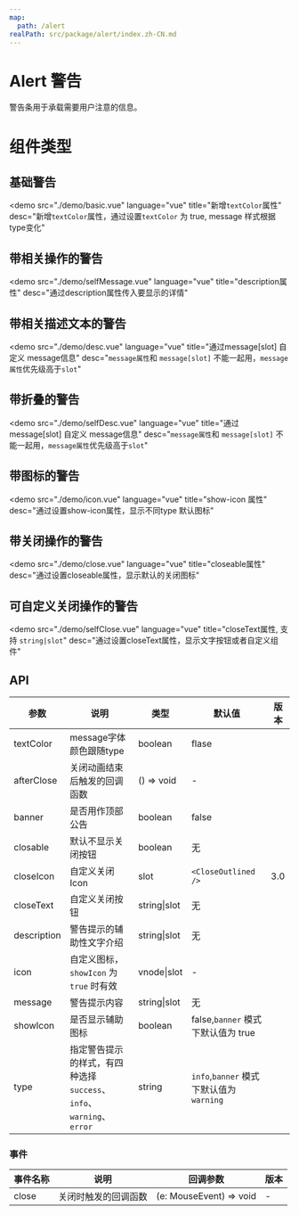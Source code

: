 ```yaml
---
map:
  path: /alert
realPath: src/package/alert/index.zh-CN.md
---
```


# Alert 警告

警告条用于承载需要用户注意的信息。

# 组件类型

## 基础警告

<demo src="./demo/basic.vue"
  language="vue"
  title="新增`textColor`属性"
  desc="新增`textColor`属性，通过设置`textColor` 为 true, message 样式根据type变化"
  >
</demo>

## 带相关操作的警告

<demo src="./demo/selfMessage.vue"
  language="vue"
  title="description属性"
  desc="通过description属性传入要显示的详情"
  >
</demo>

## 带相关描述文本的警告

<demo src="./demo/desc.vue"
  language="vue"
  title="通过message[slot] 自定义 message信息"
  desc="`message属性`和 `message[slot]` 不能一起用，`message属性`优先级高于`slot`"
  >
</demo>

## 带折叠的警告

<demo src="./demo/selfDesc.vue"
  language="vue"
  title="通过message[slot] 自定义 message信息"
  desc="`message属性`和 `message[slot]` 不能一起用，`message属性`优先级高于`slot`"
  >
</demo>

## 带图标的警告

<demo src="./demo/icon.vue"
  language="vue"
  title="show-icon 属性"
  desc="通过设置show-icon属性，显示不同type 默认图标"
  >
</demo>

## 带关闭操作的警告

<demo src="./demo/close.vue"
  language="vue"
  title="closeable属性"
  desc="通过设置closeable属性，显示默认的关闭图标"
  >
</demo>

## 可自定义关闭操作的警告

<demo src="./demo/selfClose.vue"
  language="vue"
  title="closeText属性, 支持 `string|slot`"
  desc="通过设置closeText属性，显示文字按钮或者自定义组件"
  >
</demo>

<!-- <API src="./component/type.ts" lang="zh"></API> -->

## API

| 参数 | 说明 | 类型 | 默认值 | 版本 |
| --- | --- | --- | --- | --- |
| textColor | message字体颜色跟随type | boolean  | flase | |
| afterClose | 关闭动画结束后触发的回调函数 | () => void | - |  |
| banner | 是否用作顶部公告 | boolean | false |  |
| closable | 默认不显示关闭按钮 | boolean | 无 |  |
| closeIcon | 自定义关闭 Icon | slot | `<CloseOutlined />` | 3.0 |
| closeText | 自定义关闭按钮 | string\|slot | 无 |  |
| description | 警告提示的辅助性文字介绍 | string\|slot | 无 |  |
| icon | 自定义图标，`showIcon` 为 `true` 时有效 | vnode\|slot | - |  |
| message | 警告提示内容 | string\|slot | 无 |  |
| showIcon | 是否显示辅助图标 | boolean | false,`banner` 模式下默认值为 true |  |
| type | 指定警告提示的样式，有四种选择 `success`、`info`、`warning`、`error` | string | `info`,`banner` 模式下默认值为 `warning` |  |

### 事件

| 事件名称 | 说明                 | 回调参数                | 版本 |
| -------- | -------------------- | ----------------------- | ---- |
| close    | 关闭时触发的回调函数 | (e: MouseEvent) => void | -    |

